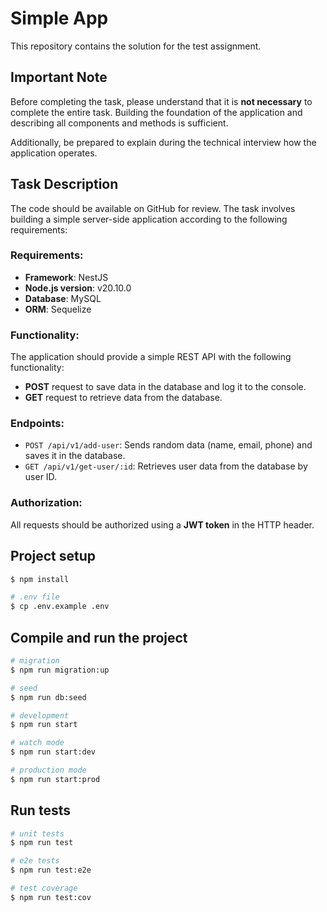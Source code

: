 # Simple App

This repository contains the solution for the test assignment.

## Important Note

Before completing the task, please understand that it is **not necessary** to complete the entire task. Building the foundation of the application and describing all components and methods is sufficient.

Additionally, be prepared to explain during the technical interview how the application operates.

## Task Description

The code should be available on GitHub for review. The task involves building a simple server-side application according to the following requirements:

### Requirements:
- **Framework**: NestJS
- **Node.js version**: v20.10.0
- **Database**: MySQL
- **ORM**: Sequelize

### Functionality:
The application should provide a simple REST API with the following functionality:
- **POST** request to save data in the database and log it to the console.
- **GET** request to retrieve data from the database.

### Endpoints:
- `POST /api/v1/add-user`: Sends random data (name, email, phone) and saves it in the database.
- `GET /api/v1/get-user/:id`: Retrieves user data from the database by user ID.

### Authorization:
All requests should be authorized using a **JWT token** in the HTTP header.

## Project setup

```bash
$ npm install

# .env file
$ cp .env.example .env
```

## Compile and run the project

```bash
# migration
$ npm run migration:up

# seed
$ npm run db:seed

# development
$ npm run start

# watch mode
$ npm run start:dev

# production mode
$ npm run start:prod
```

## Run tests

```bash
# unit tests
$ npm run test

# e2e tests
$ npm run test:e2e

# test coverage
$ npm run test:cov
```